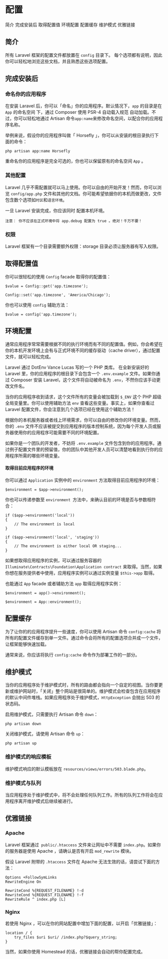 # 配置

简介
完成安装后
取得配置值
环境配置
配置缓存
维护模式
优雅链接

## 简介

所有 Laravel 框架的配置文件都放置在 `config` 目录下。 每个选项都有说明，因此你可以轻松地浏览这些文档，并且熟悉这些选项配置。


## 完成安装后

### 命名你的应用程序

在安装 Laravel 后，你可以「命名」你的应用程序。默认情况下，`app` 的目录是在 `App` 的命名空间 下，通过 Composer 使用 PSR-4 自动载入规范 自动加载。不过，你可以轻松地通过 Artisan 命令` app:name `来修改命名空间，以配合你的应用程序名称。

举例来说，假设你的应用程序叫做「 Horsefly 」，你可以从安装的根目录执行下面的命令：

```
php artisan app:name Horsefly
```
重命名你的应用程序是完全可选的，你也可以保留原有的命名空间 `App` 。

### 其他配置

Laravel 几乎不需配置就可以马上使用。你可以自由的开始开发！然而，你可以浏览 `config/app.php` 文件和其他的文档。你可能希望依据你的本机而做更改，文件包含数个选项如`时区`和`语言环境`。

一旦 Laravel 安装完成，你应该同时 配置本机环境。

```
注意： 你不应该在正式环境中将 app.debug 配置为 true 。绝对！千万不要！
```

### 权限

Laravel 框架有一个目录需要额外权限：storage 目录必须让服务器有写入权限。


## 取得配置值

你可以很轻松的使用 `Config` facade 取得你的配置值：

```
$value = Config::get('app.timezone');

Config::set('app.timezone', 'America/Chicago');
```

你也可以使用 `config` 辅助方法：

```
$value = config('app.timezone');
```

## 环境配置

通常应用程序常常需要根据不同的执行环境而有不同的配置值。例如，你会希望在你的本机开发环境上会有与正式环境不同的缓存驱动（cache driver），通过配置文件，就可以轻松完成。

Laravel 通过 DotEnv Vance Lucas 写的一个 PHP 类库。 在全新安装好的 Laravel 里，你的应用程序的根目录下会包含一个 `.env.example` 文件。如果你通过 Composer 安装 Laravel，这个文件将自动被命名为 `.env`，不然你应该手动更改文件名。

当你的应用程序收到请求，这个文件所有的变量会被加载到 `$_ENV` 这个 PHP 超级全局变量里。你可以使用辅助方法 `env` 查看这些变量。事实上，如果你查看过 Laravel 配置文件，你会注意到几个选项已经在使用这个辅助方法！

根据你的本机服务器或者线上环境需求，你可以自由的修改你的环境变量。然而， 你的 `.env` 文件不应该被提交到应用程序的版本控制系统，因为每个开发人员或服务器使用你的应用程序可能需要不同的环境配置。

如果你是一个团队的开发者，不妨将 `.env.example` 文件包含到你的应用程序。通过例子配置文件里的预留值，你的团队中其他开发人员可以清楚地看到执行你的应用程序所需的哪些环境变量。

#### 取得目前应用程序的环境

你可以通过 `Application` 实例中的 `environment` 方法取得目前应用程序的环境：

```
$environment = $app->environment();
```
你也可以传递参数至 `environment `方法中，来确认目前的环境是否与参数相符合：

```
if ($app->environment('local'))
{
    // The environment is local
}

if ($app->environment('local', 'staging'))
{
    // The environment is either local OR staging...
}
```

如果想取得应用程序的实例，可以通过服务容器的 `Illuminate\Contracts\Foundation\Application contract` 来取得。当然，如果你想在服务提供者中使用，应用程序实例可以通过实例变量 `$this->app` 取得。

也能通过 `App` facade 或者辅助方法 `app` 取得应用程序实例：

```
$environment = app()->environment();

$environment = App::environment();
```

## 配置缓存

为了让你的的应用程序提升一些速度，你可以使用 Artisan 命令 `config:cache` 将所有的配置文件缓存到单一文件。通过命令会将所有的配置选项合并成一个文件，让框架能够快速加载。

通常来说，你应该将执行 `config:cache` 命令作为部署工作的一部分。


## 维护模式

当你的应用程序处于维护模式时，所有的路由都会指向一个自定的视图。当你要更新或维护网站时，「关闭」整个网站是很简单的。维护模式会检查包含在应用程序的默认中间件堆栈。如果应用程序处于维护模式，`HttpException` 会抛出 503 的状态码。

启用维护模式，只需要执行 Artisan 命令 `down`：

```
php artisan down
```
关闭维护模式，请使用 Artisan 命令 `up`：

```
php artisan up
```
### 维护模式的响应模板

维护模式响应的默认模板放在 `resources/views/errors/503.blade.php`。

### 维护模式与队列

当应用程序处于维护模式中，将不会处理任何队列工作。所有的队列工作将会在应用程序离开维护模式后继续被进行。


## 优雅链接

### Apache

Laravel 框架通过` public/.htaccess` 文件来让网址中不需要 `index.php`。如果你的服务器是使用 Apache ，请确认是否有开启 `mod_rewrite` 模块。

假设 Laravel 附带的 `.htaccess` 文件在 Apache 无法生效的话，请尝试下面的方法：

```
Options +FollowSymLinks
RewriteEngine On

RewriteCond %{REQUEST_FILENAME} !-d
RewriteCond %{REQUEST_FILENAME} !-f
RewriteRule ^ index.php [L]
```
### Nginx

若使用 Nginx ，可以在你的网站配置中增加下面的配置，以开启「优雅链接」：

```
location / {
    try_files $uri $uri/ /index.php?$query_string;
}
```
当然，如果你使用 Homestead 的话，优雅链接会自动的帮你配置完成。